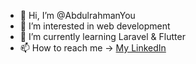 - 👋 Hi, I’m @AbdulrahmanYou
- 👀 I’m interested in web development
- 🌱 I’m currently learning Laravel & Flutter
- 📫 How to reach me -> [My LinkedIn](https://www.linkedin.com/in/abdulrahmanalhomoud/)

<!---
AbdulrahmanYou/AbdulrahmanYou is a ✨ special ✨ repository because its `README.md` (this file) appears on your GitHub profile.
You can click the Preview link to take a look at your changes.
--->
